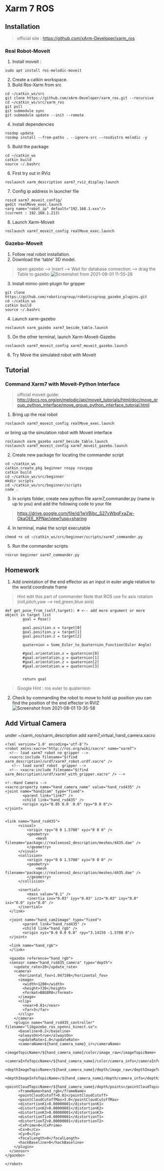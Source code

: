 # Xarm 7 ROS

## Installation
> official site : https://github.com/xArm-Developer/xarm_ros

### Real Robot-Moveit
1. Install moveit : 
```
sudo apt install ros-melodic-moveit
```
2. Create a catkin workspace.
3. Build Ros-Xarm from src
```
cd ~/catkin_ws/src
git clone https://github.com/xArm-Developer/xarm_ros.git --recursive
cd ~/catkin_ws/src/xarm_ros
git pull
git submodule sync
git submodule update --init --remote
```
4. Install dependencies
```
rosdep update
rosdep install --from-paths . --ignore-src --rosdistro melodic -y
```
5. Build the package
```
cd ~/catkin_ws
catkin build
source ~/.bashrc
```
6. First try out in RViz
```
roslaunch xarm_description xarm7_rviz_display.launch
```
7. Config ip address in launcher file
```
roscd xarm7_moveit_config/
gedit realMove_exec.launch
<arg name="robot_ip" default="192.168.1.xxx"/> 
(current : 192.168.1.213)
```
8. Launch Xarm-Moveit
```
roslaunch xarm7_moveit_config realMove_exec.launch
```

### Gazebo-Moveit
1. Follow real robot installation.
2. Download the 'table' 3D model.
> open gazebo --> Insert --> Wait for database connection --> drag the Table to gazebo
> ![Screenshot from 2021-08-01 11-55-28](https://user-images.githubusercontent.com/47204875/127757600-ddbb33b2-254c-4464-9828-f51cee5e022c.png)



3. Install mimic-joint-plugin for gripper
```
git clone https://github.com/roboticsgroup/roboticsgroup_gazebo_plugins.git
cd ~/catkin_ws
catkin build
source ~/.bashrc
```

4. Launch xarm-gazebo
```
roslaunch xarm_gazebo xarm7_beside_table.launch 
```
5. On the other terminal, launch Xarm-Moveit-Gazebo 
```
roslaunch xarm7_moveit_config xarm7_moveit_gazebo.launch
```
6. Try Move the simulated robot with Moveit


## Tutorial

### Command Xarm7 with Moveit-Python Interface
> official moveit guide: 
> http://docs.ros.org/en/melodic/api/moveit_tutorials/html/doc/move_group_python_interface/move_group_python_interface_tutorial.html

1. Bring up the real robot
```
roslaunch xarm7_moveit_config realMove_exec.launch
```
or bring up the simulation robot with Moveit interface
```
roslaunch xarm_gazebo xarm7_beside_table.launch
roslaunch xarm7_moveit_config xarm7_moveit_gazebo.launch

```
2. Create new package for locating the commander script
```
cd ~/catkin_ws
catkin_create_pkg beginner rospy roscppp
catkin build
cd ~/catkin_ws/src/beginner
mkdir scripts
cd ~/catkin_ws/src/beginner/scripts
code .
```
3. In scripts folder, create new python file xarm7_commander.py (name is up to you) and add the following code to your file
> https://drive.google.com/file/d/1wVBjbc_S27vWbqFxaZw-OkaOEE_XPNar/view?usp=sharing

4. In terminal, make the script executable
```
chmod +x cd ~/catkin_ws/src/beginner/scripts/xarm7_commander.py
```
5. Run the commander scripts
```
rosrun beginner xarm7_commander.py
```


## Homework

1. Add oreintation of the end effector as an input in euler angle relative to the world coordinate frame
> Hint edit this part of commander
> Note that ROS use fix axis rotation (roll,pitch,yaw --> red,green,blue axis)
```
def get_pose_from_(self,target): # <-- add more argument or more object in target list
        goal = Pose()

        goal.position.x = target[0]
        goal.position.y = target[1]
        goal.position.z = target[2]
        
        quaternion = Some_Euler_to_Quaternion_Function(Euler Angle)
        
        #goal.orientation.x = quaternion[0] 
        #goal.orientation.y = quaternion[1]
        #goal.orientation.z = quaternion[2]
        #goal.orientation.w = quaternion[3]
        
        
        return goal
```

> Google Hint : ros euler to quaternion

2. Check by commanding the robot to move to hold up position you can find the position of the end effector in RVIZ
![Screenshot from 2021-08-01 13-35-58](https://user-images.githubusercontent.com/47204875/127759470-efde3965-d54a-48b5-a471-60f7d11b8afb.png)




## Add Virtual Camera

under ~/xarm_ros/xarm_description add xarm7_virtual_hand_camera.xacro
```
<?xml version='1.0' encoding='utf-8'?>
<robot xmlns:xacro="http://ros.org/wiki/xacro" name="xarm7">
  <!-- load xarm7 robot no gripper -->
  <xacro:include filename="$(find xarm_description)/urdf/xarm7_robot.urdf.xacro" />
   <!-- load xarm7 robot  gripper -->
  <!-- <xacro:include filename="$(find xarm_description)/urdf/xarm7_with_gripper.xacro" /> -->
   
<!--Hand Camera -->
<xacro:property name="hand_camera_name" value="hand_rsd435" />
<joint name="hand2cam" type="fixed">
        <parent link="link7" />
        <child link="hand_rsd435" />
        <origin xyz="0.05 0.0  0.0" rpy="0 0 0"/>
</joint>


<link name="hand_rsd435">
      <visual>
          <origin rpy="0 0 1.5708" xyz="0 0 0" />
          <geometry>
              <mesh filename="package://realsense2_description/meshes/d435.dae" />
          </geometry>
      </visual>
      <collision>
          <origin rpy="0 0 1.5708" xyz="0 0 0" />
          <geometry>
              <mesh filename="package://realsense2_description/meshes/d435.dae" />
          </geometry>
      </collision>
      
      <inertial>
          <mass value="0.1" />
          <inertia ixx="0.03" iyy="0.03" izz="0.03" ixy="0.0" ixz="0.0" iyz="0.0" />
      </inertial>
  </link>

  <joint name="hand_cam2image" type="fixed">
        <parent link="hand_rsd435" />
        <child link="hand_rgb" />
        <origin xyz="0.0 0.0 0.0" rpy="3.14159 -1.5708 0"/>
  </joint>

  <link name="hand_rgb">
  </link>

  <gazebo reference="hand_rgb">
  <sensor name="hand_rsd435_camera" type="depth">
    <update_rate>20</update_rate>
    <camera>
      <horizontal_fov>1.047198</horizontal_fov>
      <image>
        <width>1280</width>
        <height>720</height>
        <format>B8G8R8</format>
      </image>
      <clip>
        <near>0.01</near>
        <far>3</far>
      </clip>
    </camera>
    <plugin name="hand_rsd435_controller" filename="libgazebo_ros_openni_kinect.so">
      <baseline>0.2</baseline>
      <alwaysOn>true</alwaysOn>
      <updateRate>1.0</updateRate>
      <cameraName>${hand_camera_name}_ir</cameraName>
      <imageTopicName>/${hand_camera_name}/color/image_raw</imageTopicName>
      <cameraInfoTopicName>/${hand_camera_name}/color/camera_info</cameraInfoTopicName>
      <depthImageTopicName>/${hand_camera_name}/depth/image_raw</depthImageTopicName>
      <depthImageInfoTopicName>/${hand_camera_name}/depth/camera_info</depthImageInfoTopicName>
      <pointCloudTopicName>/${hand_camera_name}/depth/points</pointCloudTopicName>
      <frameName>hand_rgb</frameName>
      <pointCloudCutoff>0.01</pointCloudCutoff>
      <pointCloudCutoffMax>3.0</pointCloudCutoffMax>
      <distortionK1>0.00000001</distortionK1>
      <distortionK2>0.00000001</distortionK2>
      <distortionK3>0.00000001</distortionK3>
      <distortionT1>0.00000001</distortionT1>
      <distortionT2>0.00000001</distortionT2>
      <CxPrime>0</CxPrime>
      <Cx>0</Cx>
      <Cy>0</Cy>
      <focalLength>0</focalLength>
      <hackBaseline>0</hackBaseline>
    </plugin>
  </sensor>
</gazebo>

</robot>
```


